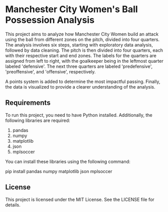 # Manchester City Women's Ball Possession Analysis

This project aims to analyze how Manchester City Women build an attack using the ball from different zones on the pitch, divided into four quarters. The analysis involves six steps, starting with exploratory data analysis, followed by data cleaning. The pitch is then divided into four quarters, each with their respective start and end zones. The labels for the quarters are assigned from left to right, with the goalkeeper being in the leftmost quarter labeled 'defensive'. The next three quarters are labeled 'predefensive', 'preoffensive', and 'offensive', respectively.

A points system is added to determine the most impactful passing. Finally, the data is visualized to provide a clearer understanding of the analysis.

## Requirements

To run this project, you need to have Python installed. Additionally, the following libraries are required:

1. pandas
2. numpy
3. matplotlib
4. json
5. mplsoccer

You can install these libraries using the following command:
  
  pip install pandas numpy matplotlib json mplsoccer

## License

This project is licensed under the MIT License. See the LICENSE file for details.


